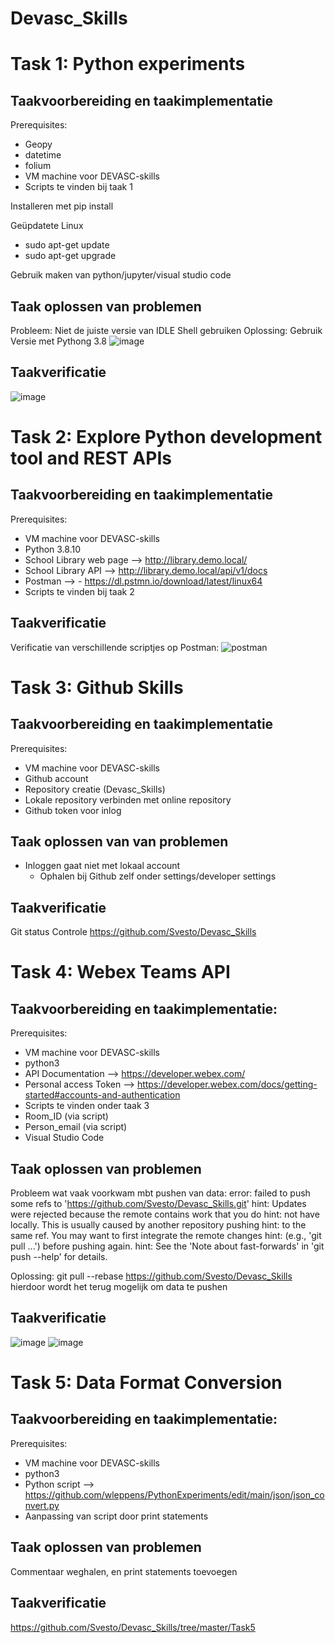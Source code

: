 # Devasc_Skills

# Task 1: Python experiments
## Taakvoorbereiding en taakimplementatie
Prerequisites:
* Geopy
* datetime
* folium
* VM machine voor DEVASC-skills
* Scripts te vinden bij taak 1

Installeren met pip install 

Geüpdatete Linux
* sudo apt-get update
* sudo apt-get upgrade

Gebruik maken van python/jupyter/visual studio code


## Taak oplossen van problemen
Probleem: Niet de juiste versie van IDLE Shell gebruiken
Oplossing: Gebruik Versie met Pythong 3.8
![image](https://user-images.githubusercontent.com/99889045/166420485-9cc217db-df6e-454b-ae5a-888083a074fb.png)

## Taakverificatie
![image](https://user-images.githubusercontent.com/99889045/166420214-8cfabd26-e97f-4655-bb5e-f3080bb3918d.png)

# Task 2: Explore Python development tool and REST APIs
## Taakvoorbereiding en taakimplementatie
Prerequisites:
* VM machine voor DEVASC-skills
* Python 3.8.10
* School Library web page --> http://library.demo.local/
* School Library API --> http://library.demo.local/api/v1/docs
* Postman --> -	https://dl.pstmn.io/download/latest/linux64
* Scripts te vinden bij taak 2

## Taakverificatie
Verificatie van verschillende scriptjes op Postman: 
![postman](https://user-images.githubusercontent.com/99889045/166421566-1c3e5285-05d5-489d-a06b-df1069e7bb53.jpg)

# Task 3: Github Skills
## Taakvoorbereiding en taakimplementatie
Prerequisites:
* VM machine voor DEVASC-skills
* Github account
* Repository creatie (Devasc_Skills)
* Lokale repository verbinden met online repository
* Github token voor inlog
## Taak oplossen van van problemen
* Inloggen gaat niet met lokaal account
  * Ophalen bij Github zelf onder settings/developer settings
## Taakverificatie
Git status
Controle https://github.com/Svesto/Devasc_Skills
# Task 4: Webex Teams API

## Taakvoorbereiding en taakimplementatie: 
Prerequisites:
* VM machine voor DEVASC-skills
* python3
* API Documentation --> https://developer.webex.com/
* Personal access Token --> https://developer.webex.com/docs/getting-started#accounts-and-authentication
* Scripts te vinden onder taak 3
* Room_ID (via script)
* Person_email (via script)
* Visual Studio Code

## Taak oplossen van problemen 
Probleem wat vaak voorkwam mbt pushen van data: 
error: failed to push some refs to 'https://github.com/Svesto/Devasc_Skills.git'
hint: Updates were rejected because the remote contains work that you do
hint: not have locally. This is usually caused by another repository pushing
hint: to the same ref. You may want to first integrate the remote changes
hint: (e.g., 'git pull ...') before pushing again.
hint: See the 'Note about fast-forwards' in 'git push --help' for details.

Oplossing: 
git pull --rebase https://github.com/Svesto/Devasc_Skills
hierdoor wordt het terug mogelijk om data te pushen


## Taakverificatie
![image](https://user-images.githubusercontent.com/99889045/166423088-e8ec20d4-a33b-4e68-b8bd-2bedd3ffaeee.png)
![image](https://user-images.githubusercontent.com/99889045/166423106-6f19647e-7e41-4ab1-94d6-dd2259c160ef.png)

# Task 5: Data Format Conversion
## Taakvoorbereiding en taakimplementatie:
Prerequisites:
* VM machine voor DEVASC-skills
* python3
* Python script --> https://github.com/wleppens/PythonExperiments/edit/main/json/json_convert.py
* Aanpassing van script door print statements

## Taak oplossen van problemen
Commentaar weghalen, en print statements toevoegen
## Taakverificatie
https://github.com/Svesto/Devasc_Skills/tree/master/Task5
